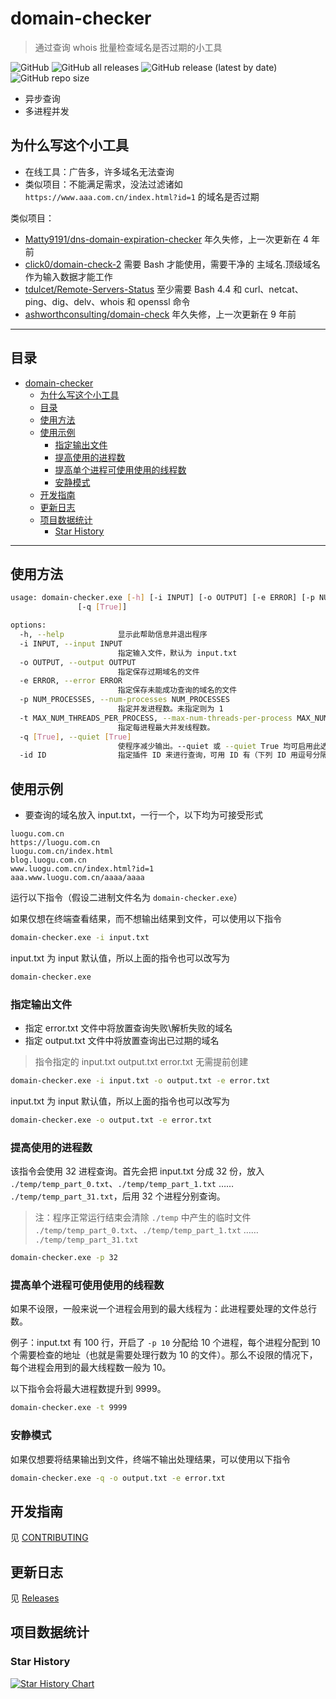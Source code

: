 # domain-checker

> 通过查询 whois 批量检查域名是否过期的小工具

![GitHub](https://img.shields.io/github/license/HowieHz/domain-checker)
![GitHub all releases](https://img.shields.io/github/downloads/HowieHz/domain-checker/total)
![GitHub release (latest by date)](https://img.shields.io/github/downloads/HowieHz/domain-checker/latest/total)
![GitHub repo size](https://img.shields.io/github/repo-size/HowieHz/domain-checker)

- 异步查询
- 多进程并发

## 为什么写这个小工具

- 在线工具：广告多，许多域名无法查询
- 类似项目：不能满足需求，没法过滤诸如 `https://www.aaa.com.cn/index.html?id=1` 的域名是否过期

类似项目：
- [Matty9191/dns-domain-expiration-checker](https://github.com/Matty9191/dns-domain-expiration-checker) 年久失修，上一次更新在 4 年前
- [click0/domain-check-2](https://github.com/click0/domain-check-2) 需要 Bash 才能使用，需要干净的 主域名.顶级域名 作为输入数据才能工作
- [tdulcet/Remote-Servers-Status](https://github.com/tdulcet/Remote-Servers-Status)  至少需要 Bash 4.4 和 curl、netcat、ping、dig、delv、whois 和 openssl 命令
- [ashworthconsulting/domain-check](https://github.com/ashworthconsulting/domain-check) 年久失修，上一次更新在 9 年前

---

## 目录

- [domain-checker](#domain-checker)
  - [为什么写这个小工具](#为什么写这个小工具)
  - [目录](#目录)
  - [使用方法](#使用方法)
  - [使用示例](#使用示例)
    - [指定输出文件](#指定输出文件)
    - [提高使用的进程数](#提高使用的进程数)
    - [提高单个进程可使用使用的线程数](#提高单个进程可使用使用的线程数)
    - [安静模式](#安静模式)
  - [开发指南](#开发指南)
  - [更新日志](#更新日志)
  - [项目数据统计](#项目数据统计)
    - [Star History](#star-history)

---

## 使用方法

```bash
usage: domain-checker.exe [-h] [-i INPUT] [-o OUTPUT] [-e ERROR] [-p NUM_PROCESSES] [-t MAX_NUM_THREADS_PER_PROCESS] [-utl [True]]
               [-q [True]]

options:
  -h, --help            显示此帮助信息并退出程序
  -i INPUT, --input INPUT
                        指定输入文件，默认为 input.txt
  -o OUTPUT, --output OUTPUT
                        指定保存过期域名的文件
  -e ERROR, --error ERROR
                        指定保存未能成功查询的域名的文件
  -p NUM_PROCESSES, --num-processes NUM_PROCESSES
                        指定并发进程数。未指定则为 1
  -t MAX_NUM_THREADS_PER_PROCESS, --max-num-threads-per-process MAX_NUM_THREADS_PER_PROCESS
                        指定每进程最大并发线程数。
  -q [True], --quiet [True]
                        使程序减少输出。--quiet 或 --quiet True 均可启用此选项
  -id ID                指定插件 ID 来进行查询，可用 ID 有（下列 ID 用逗号分隔）：whois21,async_query,sync_query
```

## 使用示例

- 要查询的域名放入 input.txt，一行一个，以下均为可接受形式

```
luogu.com.cn
https://luogu.com.cn
luogu.com.cn/index.html
blog.luogu.com.cn
www.luogu.com.cn/index.html?id=1
aaa.www.luogu.com.cn/aaaa/aaaa
```

运行以下指令（假设二进制文件名为 `domain-checker.exe`）

如果仅想在终端查看结果，而不想输出结果到文件，可以使用以下指令

```bash
domain-checker.exe -i input.txt
```

input.txt 为 input 默认值，所以上面的指令也可以改写为

```bash
domain-checker.exe
```

### 指定输出文件

- 指定 error.txt 文件中将放置查询失败\解析失败的域名
- 指定 output.txt 文件中将放置查询出已过期的域名

> 指令指定的 input.txt output.txt error.txt 无需提前创建

```bash
domain-checker.exe -i input.txt -o output.txt -e error.txt
```

input.txt 为 input 默认值，所以上面的指令也可以改写为

```bash
domain-checker.exe -o output.txt -e error.txt
```

### 提高使用的进程数

该指令会使用 32 进程查询。首先会把 input.txt 分成 32 份，放入 `./temp/temp_part_0.txt`、`./temp/temp_part_1.txt` …… `./temp/temp_part_31.txt`，后用 32 个进程分别查询。

> 注：程序正常运行结束会清除 `./temp` 中产生的临时文件 `./temp/temp_part_0.txt`、`./temp/temp_part_1.txt` …… `./temp/temp_part_31.txt`

```bash
domain-checker.exe -p 32
```

### 提高单个进程可使用使用的线程数

如果不设限，一般来说一个进程会用到的最大线程为：此进程要处理的文件总行数。

例子：input.txt 有 100 行，开启了 `-p 10` 分配给 10 个进程，每个进程分配到 10 个需要检查的地址（也就是需要处理行数为 10 的文件）。那么不设限的情况下，每个进程会用到的最大线程数一般为 10。

以下指令会将最大进程数提升到 9999。

```bash
domain-checker.exe -t 9999
```

### 安静模式

如果仅想要将结果输出到文件，终端不输出处理结果，可以使用以下指令

```bash
domain-checker.exe -q -o output.txt -e error.txt
```

## 开发指南

见 [CONTRIBUTING](./CONTRIBUTING)

## 更新日志

见 [Releases](https://github.com/HowieHz/domain-checker/releases)

## 项目数据统计

### Star History

<a href="https://star-history.com/#HowieHz/domain-checker&Date">
 <picture>
   <source media="(prefers-color-scheme: dark)" srcset="https://api.star-history.com/svg?repos=HowieHz/domain-checker&type=Date&theme=dark" loading="lazy" />
   <source media="(prefers-color-scheme: light)" srcset="https://api.star-history.com/svg?repos=HowieHz/domain-checker&type=Date" loading="lazy" />
   <img alt="Star History Chart" src="https://api.star-history.com/svg?repos=HowieHz/domain-checker&type=Date" loading="lazy" />
 </picture>
</a>
